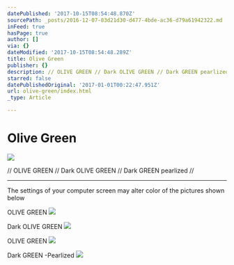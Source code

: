 ```yaml
---
datePublished: '2017-10-15T08:54:48.870Z'
sourcePath: _posts/2016-12-07-83d21d30-d477-4bde-ac36-d79a61942322.md
inFeed: true
hasPage: true
author: []
via: {}
dateModified: '2017-10-15T08:54:48.289Z'
title: Olive Green
publisher: {}
description: // OLIVE GREEN // Dark OLIVE GREEN // Dark GREEN pearlized //
starred: false
datePublishedOriginal: '2017-01-01T00:22:47.951Z'
url: olive-green/index.html
_type: Article

---
```

# Olive Green
![](https://the-grid-user-content.s3-us-west-2.amazonaws.com/442302e2-e811-4d97-baaf-82c13ddd848b.jpg)

// OLIVE GREEN // Dark OLIVE GREEN // Dark GREEN pearlized //

---

The settings of your computer screen may alter color of the pictures shown below

OLIVE GREEN
![](https://the-grid-user-content.s3-us-west-2.amazonaws.com/b882edf4-e30d-45e0-922d-b963b1a92c6d.jpg)

Dark OLIVE GREEN
![](https://the-grid-user-content.s3-us-west-2.amazonaws.com/7b4063d3-eda8-4685-a8f1-f9b9cf767279.jpg)

OLIVE GREEN
![](https://the-grid-user-content.s3-us-west-2.amazonaws.com/7884746d-2032-4340-a46e-bc487b41c95f.jpg)

Dark GREEN -Pearlized
![](https://the-grid-user-content.s3-us-west-2.amazonaws.com/33ca3722-2b7b-4bf9-82ce-38f1cc725828.jpg)
